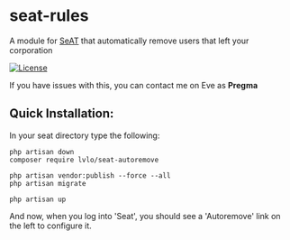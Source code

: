 # seat-rules
A module for [SeAT](https://github.com/eveseat/seat) that automatically remove users that left your corporation

[![License](https://img.shields.io/badge/license-GPLv2-blue.svg?style=flat-square)](https://raw.githubusercontent.com/myvon/seat-autoremove/master/LICENSE)

If you have issues with this, you can contact me on Eve as **Pregma**

## Quick Installation:

In your seat directory type the following:

```
php artisan down
composer require lvlo/seat-autoremove

php artisan vendor:publish --force --all
php artisan migrate

php artisan up
```

And now, when you log into 'Seat', you should see a 'Autoremove' link on the left to configure it.

